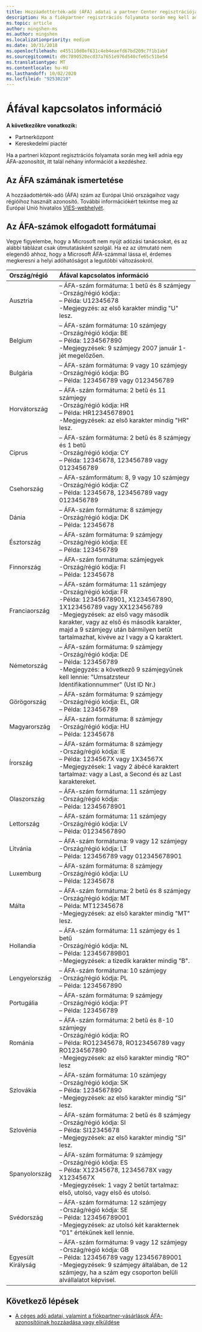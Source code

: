 ```yaml
---
title: Hozzáadottérték-adó (ÁFA) adatai a partner Center regisztrációjában
description: Ha a fiókpartner regisztrációs folyamata során meg kell adnia egy ÁFA-azonosítót, ez az információ segítséget nyújt az első lépésekhez.
ms.topic: article
author: mingshen-ms
ms.author: mingshen
ms.localizationpriority: medium
ms.date: 10/31/2018
ms.openlocfilehash: e455110d0ef631c4eb4eaefd67bd209c7f1b1abf
ms.sourcegitcommit: d9c7890520ecd37a7651e976d540cfe65c51be54
ms.translationtype: MT
ms.contentlocale: hu-HU
ms.lasthandoff: 10/02/2020
ms.locfileid: "92530210"
---
```

# <a name="vat-info"></a>Áfával kapcsolatos információ

**A következőkre vonatkozik:**

- Partnerközpont
- Kereskedelmi piactér

Ha a partneri központ regisztrációs folyamata során meg kell adnia egy ÁFA-azonosítót, itt talál néhány információt a kezdéshez.

## <a name="understanding-vat-numbers"></a>Az ÁFA számának ismertetése

A hozzáadottérték-adó (ÁFA) szám az Európai Unió országaihoz vagy régióihoz használt azonosító. További információkért tekintse meg az Európai Unió hivatalos [VIES-webhelyét](http://ec.europa.eu/taxation_customs/vies/vieshome.do).

## <a name="accepted-formats-for-vat-numbers"></a>Az ÁFA-számok elfogadott formátumai

Vegye figyelembe, hogy a Microsoft nem nyújt adózási tanácsokat, és az alábbi táblázat csak útmutatásként szolgál. Ha ez az útmutató nem elegendő ahhoz, hogy a Microsoft ÁFA-számmal lássa el, érdemes megkeresni a helyi adóhatóságot a legutóbbi változásokról.

|Ország/régió | Áfával kapcsolatos információ |
|:------------|:----------|
|Ausztria  |– ÁFA-szám formátuma: 1 betű és 8 számjegy<br/>-Ország/régió kódja::<br/>– Példa: U12345678<br/>-Megjegyzés: az első karakter mindig "U" lesz. |
|Belgium  |– ÁFA-szám formátuma: 10 számjegy<br/>-Ország/régió kódja: BE<br/>– Példa: 1234567890<br/>-Megjegyzések: 9 számjegy 2007 január 1-jét megelőzően. |
| Bulgária  |– ÁFA-szám formátuma: 9 vagy 10 számjegy<br/>-Ország/régió kódja: BG<br/>– Példa: 123456789 vagy 0123456789 |
| Horvátország |– ÁFA-szám formátuma: 2 betű és 11 számjegy<br/>-Ország/régió kódja: HR<br/>– Példa: HR12345678901<br/>-Megjegyzések: az első karakter mindig "HR" lesz. |
|Ciprus |– ÁFA-szám formátuma: 2 betű és 8 számjegy és 1 betű<br/>-Ország/régió kódja: CY<br/>– Példa: 12345678, 123456789 vagy 0123456789 |
|Csehország |– ÁFA-számformátum: 8, 9 vagy 10 számjegy<br/>-Ország/régió kódja: CZ<br/>– Példa: 12345678, 123456789 vagy 0123456789 |
| Dánia |– ÁFA-szám formátuma: 8 számjegy<br/>-Ország/régió kódja: DK<br/>– Példa: 12345678<br/> |
|Észtország |– ÁFA-szám formátuma: 9 számjegy<br/>-Ország/régió kódja: EE<br/>– Példa: 123456789<br/> |
|Finnország |– ÁFA-szám formátuma: számjegyek<br/>-Ország/régió kódja: FI<br/>– Példa: 12345678 |
|Franciaország |– ÁFA-szám formátuma: 11 számjegy<br/>-Ország/régió kódja: FR<br/>-Példa: 12345678901, X1234567890, 1X123456789 vagy XX123456789<br/>-Megjegyzések: az első vagy második karakter, vagy az első és második karakter, majd a 9 számjegy után bármilyen betűt tartalmazhat, kivéve az I vagy a Q karaktert. |
|Németország |– ÁFA-szám formátuma: 9 számjegy<br/>-Ország/régió kódja: DE<br/>– Példa: 123456789<br/>-Megjegyzés: a következő 9 számjegyűnek kell lennie: "Umsatzsteur Identifikationnummer" (Ust ID Nr.) |
|Görögország |– ÁFA-szám formátuma: 9 számjegy<br/>-Ország/régió kódja: EL, GR<br/>– Példa: 123456789 |
|Magyarország |– ÁFA-szám formátuma: 8 számjegy<br/>-Ország/régió kódja: HU<br/>– Példa: 12345678 |
|Írország |– ÁFA-szám formátuma: 8 számjegy<br/>-Ország/régió kódja: IE<br/>– Példa: 1234567X vagy 1X34567X<br/>-Megjegyzések: 1 vagy 2 ábécé karaktert tartalmaz: vagy a Last, a Second és az Last karaktereket. |
|Olaszország |– ÁFA-szám formátuma: 11 számjegy<br/>-Ország/régió kódja:<br/>– Példa: 12345678901 |
|Lettország |– ÁFA-szám formátuma: 11 számjegy<br/>-Ország/régió kódja: LV<br/>– Példa: 01234567890 |
|Litvánia |– ÁFA-szám formátuma: 9 vagy 12 számjegy<br/>-Ország/régió kódja: LT<br/>– Példa: 123456789 vagy 012345678901 |
|Luxemburg |– ÁFA-szám formátuma: 8 számjegy<br/>-Ország/régió kódja: LU<br/>– Példa: 12345678 |
|Málta |– ÁFA-szám formátuma: 2 betű és 8 számjegy<br/>-Ország/régió kódja: MT</br>– Példa: MT12345678<br/>-Megjegyzések: az első karakter mindig "MT" lesz. |
|Hollandia |– ÁFA-szám formátuma: 11 számjegy és 1 betű<br/>-Ország/régió kódja: NL<br/>– Példa: 123456789B01<br/>-Megjegyzések: a tizedik karakter mindig "B". |
|Lengyelország |– ÁFA-szám formátuma: 10 számjegy<br/>-Ország/régió kódja: PL<br/>– Példa: 1234567890 |
|Portugália |– ÁFA-szám formátuma: 9 számjegy<br/>-Ország/régió kódja: PT<br/>– Példa: 123456789 |
|Románia |– ÁFA-szám formátuma: 2 betű és 8-10 számjegy<br/>-Ország/régió kódja: RO<br/>– Példa: RO12345678, RO123456789 vagy RO1234567890<br/>-Megjegyzések: az első karakter mindig "RO" lesz |
|Szlovákia |– ÁFA-szám formátuma: 10 számjegy<br/>-Ország/régió kódja: SK<br/>– Példa: 1234567890<br/>-Megjegyzések: az első karakter mindig "SI" lesz. |
|Szlovénia |– ÁFA-szám formátuma: 2 betű és 8 számjegy<br/>-Ország/régió kódja: SI<br/>– Példa: SI12345678<br/>-Megjegyzések: az első karakter mindig "SI" lesz. |
|Spanyolország |– ÁFA-szám formátuma: 9 számjegy<br/>-Ország/régió kódja: ES<br/>– Példa: X12345678, 12345678X vagy X1234567X<br/>-Megjegyzések: 1 vagy 2 betűt tartalmaz: első, utolsó, vagy első és utolsó. |
|Svédország |– ÁFA-szám formátuma: 12 számjegy<br/>-Ország/régió kódja: SE<br/>– Példa: 123456789001<br/>-Megjegyzések: az utolsó két karakternek "01" értékűnek kell lennie. |
|Egyesült Királyság |– ÁFA-szám formátuma: 9 vagy 12 számjegy<br/>-Ország/régió kódja: GB<br/>– Példa: 123456789 vagy 123456789001<br/>-Megjegyzések: 9 számjegy általában, de 12 számjegy, ha a szám egy csoporton belüli alvállalatot képvisel. |
## <a name="next-steps"></a>Következő lépések

- [A céges adó adatai, valamint a fiókpartner-vásárlások ÁFA-azonosítóinak hozzáadása vagy elküldése](organization-tax-info.md)
